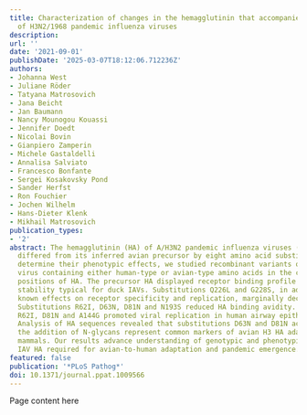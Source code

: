 ```yaml
---
title: Characterization of changes in the hemagglutinin that accompanied the emergence
  of H3N2/1968 pandemic influenza viruses
description:
url: ''
date: '2021-09-01'
publishDate: '2025-03-07T18:12:06.712236Z'
authors:
- Johanna West
- Juliane Röder
- Tatyana Matrosovich
- Jana Beicht
- Jan Baumann
- Nancy Mounogou Kouassi
- Jennifer Doedt
- Nicolai Bovin
- Gianpiero Zamperin
- Michele Gastaldelli
- Annalisa Salviato
- Francesco Bonfante
- Sergei Kosakovsky Pond
- Sander Herfst
- Ron Fouchier
- Jochen Wilhelm
- Hans-Dieter Klenk
- Mikhail Matrosovich
publication_types:
- '2'
abstract: The hemagglutinin (HA) of A/H3N2 pandemic influenza viruses (IAVs) of 1968
  differed from its inferred avian precursor by eight amino acid substitutions. To
  determine their phenotypic effects, we studied recombinant variants of A/Hong Kong/1/1968
  virus containing either human-type or avian-type amino acids in the corresponding
  positions of HA. The precursor HA displayed receptor binding profile and high conformational
  stability typical for duck IAVs. Substitutions Q226L and G228S, in addition to their
  known effects on receptor specificity and replication, marginally decreased HA stability.
  Substitutions R62I, D63N, D81N and N193S reduced HA binding avidity. Substitutions
  R62I, D81N and A144G promoted viral replication in human airway epithelial cultures.
  Analysis of HA sequences revealed that substitutions D63N and D81N accompanied by
  the addition of N-glycans represent common markers of avian H3 HA adaptation to
  mammals. Our results advance understanding of genotypic and phenotypic changes in
  IAV HA required for avian-to-human adaptation and pandemic emergence.
featured: false
publication: '*PLoS Pathog*'
doi: 10.1371/journal.ppat.1009566
---
```


Page content here